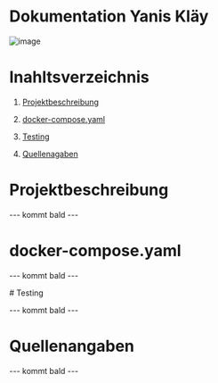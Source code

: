 # Dokumentation Yanis Kläy
![image](https://github.com/supernova576/Modul-300/blob/main/Pictures/Intro.png?raw=true)


# Inahltsverzeichnis

 1. [Projektbeschreibung](#Beschreibung) 

 2. [docker-compose.yaml](#yamlhehe)

 3. [Testing](#Testing)

 4. [Quellenagaben](#Quellen)

<div id='Beschreibung'/>

# Projektbeschreibung

--- kommt bald ---

<div id='yamlhehe'/>

# docker-compose.yaml

--- kommt bald ---

<div id='Testing'/>
# Testing

--- kommt bald ---

<div id='Quellen'/>

# Quellenangaben

--- kommt bald ---
